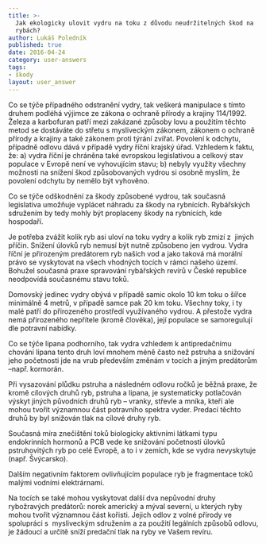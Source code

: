 ```yaml
---
title: >-
  Jak ekologicky ulovit vydru na toku z důvodu neudržitelných škod na
  rybách?
author: Lukáš Poledník
published: true
date: 2016-04-24
category: user-answers
tags:
- škody
layout: user_answer
---
```

Co se týče případného odstranění vydry, tak veškerá manipulace s tímto
druhem podléhá výjimce ze zákona o ochraně přírody a krajiny 114/1992.
Železa a karbofuran patří mezi zakázané způsoby lovu a použitím těchto
metod se dostáváte do střetu s mysliveckým zákonem, zákonem o ochraně
přírody a krajiny a také zákonem proti týrání zvířat. Povolení
k odchytu, případně odlovu dává v případě vydry říční krajský úřad.
Vzhledem k faktu, že: a) vydra říční je chráněna také evropskou
legislativou a celkový stav populace v Evropě není ve vyhovujícím stavu;
b) nebyly využity všechny možnosti na snížení škod způsobovaných vydrou
si osobně myslím, že povolení odchytu by nemělo být vyhověno.

Co se týče odškodnění za škody způsobené vydrou, tak současná
legislativa umožňuje vyplácet náhradu za škody na rybnících. Rybářských
sdružením by tedy mohly být proplaceny škody na rybnících, kde
hospodaří.

Je potřeba zvážit kolik ryb asi uloví na toku vydry a kolik ryb zmizí z 
jiných příčin. Snížení úlovků ryb nemusí být nutně způsobeno jen vydrou.
Vydra říční je přirozeným predátorem ryb našich vod a jako taková má
morální právo se vyskytovat na všech vhodných tocích v rámci našeho
území. Bohužel současná praxe spravování rybářských revírů v České
republice neodpovídá současnému stavu toků.

Domovský jedinec vydry obývá v případě samic okolo 10 km toku o šířce
minimálně 4 metrů, v případě samce pak 20 km toku. Všechny toky, i ty
malé patří do přirozeného prostředí využívaného vydrou. A přestože vydra
nemá přirozeného nepřítele (kromě člověka), její populace se
samoregulují dle potravní nabídky.

Co se týče lipana podhorního, tak vydra vzhledem k antipredačnímu
chování lipana tento druh loví mnohem méně často než pstruha a snižování
jeho početnosti jde na vrub především změnám v tocích a jiným predátorům
–např. kormorán.

Při vysazování plůdku pstruha a následném odlovu ročků je běžná praxe,
že kromě cílových druhů ryb, pstruha a lipana, je systematicky
potlačován výskyt jiných původních druhů ryb – vranky, střevle a mníka,
kteří ale mohou tvořit významnou část potravního spektra vyder. Predací
těchto druhů by byl snižován tlak na cílové druhy ryb.

Současná míra znečištění toků biologicky aktivními látkami typu
endokrinních hormonů a PCB vede ke snižování početnosti úlovků
pstruhovitých ryb po celé Evropě, a to i v zemích, kde se vydra
nevyskytuje (např. Švýcarsko).

Dalším negativním faktorem ovlivňujícím populace ryb je fragmentace toků
malými vodními elektrárnami.

Na tocích se také mohou vyskytovat další dva nepůvodní druhy rybožravých
predátorů: norek americký a mýval severní, u kterých ryby mohou tvořit
významnou část kořisti. Jejich odlov z volné přírody ve spolupráci s 
mysliveckým sdružením a za použití legálních způsobů odlovu, je žádoucí
a určitě sníží predační tlak na ryby ve Vašem revíru.
